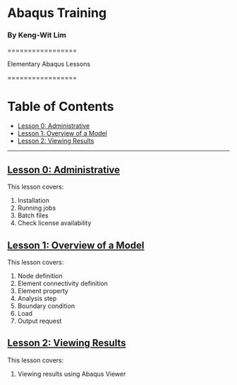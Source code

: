 # Abaqus Training
### By Keng-Wit Lim

=================

Elementary Abaqus Lessons 

=================


Table of Contents
=================

  * [Lesson 0: Administrative](#lesson-0)  
  * [Lesson 1: Overview of a Model](#lesson-1)  
  * [Lesson 2: Viewing Results](#lesson-2)  
  
---

## [Lesson 0: Administrative](00_Lesson#lesson-0)
This lesson covers:

 1. Installation
 2. Running jobs
 3. Batch files
 4. Check license availability

## [Lesson 1: Overview of a Model](01_Lesson#lesson-1)

This lesson covers:

 1. Node definition
 2. Element connectivity definition
 3. Element property
 4. Analysis step
 5. Boundary condition
 6. Load
 7. Output request

## [Lesson 2: Viewing Results](02_Lesson#lesson-2)

This lesson covers:

 1. Viewing results using Abaqus Viewer 
 

